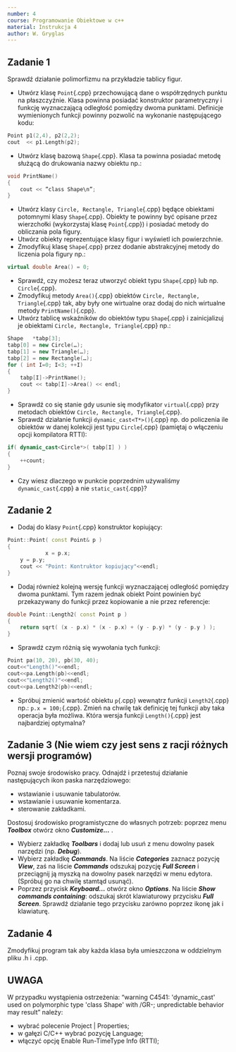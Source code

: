 ```yaml
---
number: 4
course: Programowanie Obiektowe w c++
material: Instrukcja 4
author: W. Gryglas
---
```


## Zadanie 1
Sprawdź działanie polimorfizmu na przykładzie tablicy figur.

* Utwórz klasę `Point`{.cpp} przechowującą dane o współrzędnych punktu na płaszczyźnie. Klasa powinna posiadać konstruktor parametryczny i funkcję wyznaczającą odległość pomiędzy dwoma punktami. Definicje wymienionych funkcji powinny pozwolić na wykonanie następującego kodu:
```c++
Point p1(2,4), p2(2,2);
cout  << p1.Length(p2);
```

* Utwórz klasę bazową `Shape`{.cpp}. Klasa ta powinna posiadać metodę służącą do drukowania nazwy obiektu np.:
```c++
void PrintName()
{
	cout << ”class Shape\n”;
}
```

* Utwórz klasy `Circle, Rectangle, Triangle`{.cpp} będące obiektami potomnymi klasy `Shape`{.cpp}. Obiekty te powinny być opisane przez wierzchołki (wykorzystaj klasę `Point`{.cpp}) i posiadać metody do obliczania pola figury.
* Utwórz obiekty reprezentujące klasy figur i wyświetl ich powierzchnie.
* Zmodyfikuj klasę `Shape`{.cpp} przez dodanie abstrakcyjnej metody do liczenia pola figury np.:
```c++
virtual double Area() = 0;
```

* Sprawdź, czy możesz teraz utworzyć obiekt typu `Shape`{.cpp} lub np. `Circle`{.cpp}.
* Zmodyfikuj metody `Area()`{.cpp} obiektów `Circle, Rectangle, Triangle`{.cpp} tak, aby były one wirtualne oraz dodaj do nich wirtualne metody `PrintName()`{.cpp}.
* Utwórz tablicę wskaźników do obiektów typu `Shape`{.cpp} i zainicjalizuj je obiektami `Circle, Rectangle, Triangle`{.cpp} np.:
```c++
Shape	*tabp[3];
tabp[0] = new Circle(…);
tabp[1] = new Triangle(…);
tabp[2] = new Rectangle(…);
for ( int I=0; I<3; ++I)
{
    tabp[I]->PrintName();
    cout << tabp[I]->Area() << endl;
}
```

* Sprawdź co się stanie gdy usunie się modyfikator `virtual`{.cpp} przy metodach obiektów `Circle, Rectangle, Triangle`{.cpp}.
* Sprawdź działanie funkcji `dynamic_cast<T*>()`{.cpp}  np. do policzenia ile obiektów w danej kolekcji jest typu `Circle`{.cpp} (pamiętaj o włączeniu opcji kompilatora RTTI):
```c++
if( dynamic_cast<Circle*>( tabp[I] ) )
{
	++count;
}
```

* Czy wiesz dlaczego w punkcie poprzednim używaliśmy `dynamic_cast`{.cpp} a nie `static_cast`{.cpp}?

## Zadanie 2

* Dodaj do klasy `Point`{.cpp} konstruktor kopiujący:
```c++
Point::Point( const Point& p )
{
			x = p.x;
	y = p.y;
	cout << "Point: Kontruktor kopiujący"<<endl;
}
```
* Dodaj również kolejną wersję funkcji wyznaczającej odległość pomiędzy dwoma punktami. Tym razem jednak obiekt Point powinien być przekazywany do funkcji przez kopiowanie a nie przez referencje:
```c++
double Point::Length2( const Point p )
{
	return sqrt( (x - p.x) * (x - p.x) + (y - p.y) * (y - p.y ) );
}
```
* Sprawdź czym różnią się wywołania tych funkcji:
```c++
Point pa(10, 20), pb(30, 40);
cout<<"Length()"<<endl;
cout<<pa.Length(pb)<<endl;
cout<<"Length2()"<<endl;
cout<<pa.Length2(pb)<<endl;
```
* Spróbuj zmienić wartość obiektu `p`{.cpp} wewnątrz funkcji `Length2`{.cpp} np.: `p.x = 100;`{.cpp}. Zmień na chwilę tak definicję tej funkcji aby taka operacja była możliwa. Która wersja funkcji `Length()`{.cpp} jest najbardziej optymalna?

## Zadanie 3 (Nie wiem czy jest sens z racji różnych wersji programów)
Poznaj swoje środowisko pracy.
Odnajdź i przetestuj działanie następujących ikon paska narzędziowego:
 - wstawianie i usuwanie tabulatorów.
 - wstawianie i usuwanie komentarza.
 - sterowanie zakładkami.

Dostosuj środowisko programistyczne do własnych potrzeb: poprzez menu ***Toolbox*** otwórz okno ***Customize...*** .
* Wybierz zakładkę ***Toolbars*** i dodaj lub usuń z menu dowolny pasek narzędzi (np. ***Debug***).
* Wybierz zakładkę ***Commands***. Na liście ***Categories*** zaznacz pozycję ***View***, zaś na liście ***Commands*** odszukaj pozycję ***Full Screen*** i przeciągnij ją myszką na dowolny pasek narzędzi w menu edytora. (Spróbuj go na chwilę stamtąd usunąć).
* Poprzez przycisk ***Keyboard...*** otwórz okno ***Options***. Na liście ***Show commands containing***: odszukaj skrót klawiaturowy przycisku ***Full Screen***. Sprawdź działanie tego przycisku zarówno poprzez ikonę jak i klawiaturę.

## Zadanie 4
Zmodyfikuj program tak aby każda klasa była umieszczona w oddzielnym pliku .h i .cpp.

## UWAGA
W przypadku wystąpienia ostrzeżenia:
“warning C4541: 'dynamic_cast' used on polymorphic type 'class Shape' with /GR-; unpredictable behavior may result”
należy:
- wybrać polecenie Project | Properties;
- w gałęzi C/C++ wybrać pozycję Language;
- włączyć opcję Enable Run-TimeType Info (RTTI);
